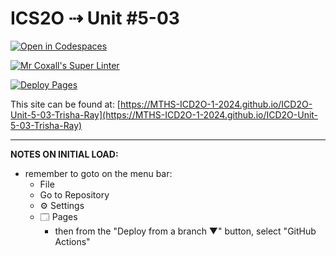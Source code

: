 # ICS2O ⇢ Unit #5-03

[![Open in Codespaces](https://classroom.github.com/assets/launch-codespace-2972f46106e565e64193e422d61a12cf1da4916b45550586e14ef0a7c637dd04.svg)](https://classroom.github.com/open-in-codespaces?assignment_repo_id=19311348)

[![Mr Coxall's Super Linter](https://github.com/MTHS-ICD2O-1-2024/ICD2O-Unit-5-03-Trisha-Ray/workflows/Mr%20Coxall's%20Super%20Linter/badge.svg)](https://github.com/MTHS-ICD2O-1-2024/ICD2O-Unit-5-03-Trisha-Ray/actions)

[![Deploy Pages](https://github.com/MTHS-ICD2O-1-2024/ICD2O-Unit-5-03-Trisha-Ray/workflows/Deploy%20Pages/badge.svg)](https://github.com/MTHS-ICD2O-1-2024/ICD2O-Unit-5-03-Trisha-Ray/actions)

This site can be found at: [https://MTHS-ICD2O-1-2024.github.io/ICD2O-Unit-5-03-Trisha-Ray](https://MTHS-ICD2O-1-2024.github.io/ICD2O-Unit-5-03-Trisha-Ray)

---

**NOTES ON INITIAL LOAD:**
- remember to goto on the menu bar:
  - File
  - Go to Repository
  - ⚙ Settings
  - 🗔 Pages
    - then from the "Deploy from a branch ▼" button, select "GitHub Actions"
